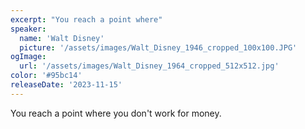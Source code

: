 ```yaml
---
excerpt: "You reach a point where"
speaker:
  name: 'Walt Disney'
  picture: '/assets/images/Walt_Disney_1946_cropped_100x100.JPG'
ogImage:
  url: '/assets/images/Walt_Disney_1964_cropped_512x512.jpg'
color: '#95bc14'
releaseDate: '2023-11-15'
---
```

You reach a point where you don't work for money.
